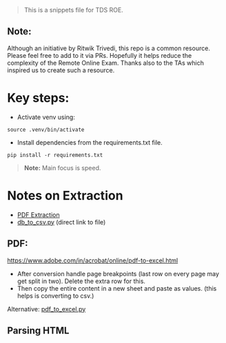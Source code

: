 > This is a snippets file for TDS ROE.

## Note:

Although an initiative by Ritwik Trivedi, this repo is a common resource. Please feel free to add to it via PRs. Hopefully it helps reduce the complexity of the Remote Online Exam. Thanks also to the TAs which inspired us to create such a resource.

# Key steps:

- Activate venv using:

```CMD
source .venv/bin/activate
```

- Install dependencies from the requirements.txt file.

```CMD
pip install -r requirements.txt
```

> **Note:** Main focus is speed.

# Notes on Extraction

- [PDF Extraction](#pdf)
- [db_to_csv.py](./db_to_csv.py) (direct link to file)

## PDF:

https://www.adobe.com/in/acrobat/online/pdf-to-excel.html

- After conversion handle page breakpoints (last row on every page may get split in two). Delete the extra row for this.
- Then copy the entire content in a new sheet and paste as values. (this helps is converting to csv.)

Alternative: [pdf_to_excel.py](./pdf_to_excel.py)

## Parsing HTML
